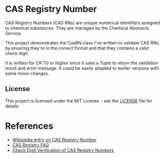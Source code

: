 # CAS Registry Number

CAS Registry Numbers (CAS RNs) are unique numerical identifiers assigned to chemical substances. They are managed by the Chemical Abstracts Service.

This project demonstrates the CasRN class I've written to validate CAS RNs by ensuring they're in the correct format and that they contains a valid check digit.

It is written for C# 7.0 or higher since it uses a Tuple to return the validation result and error message. It could be easily adapted to earlier versions with some minor changes.

## License

This project is licensed under the MIT License - see the [LICENSE](LICENSE) file for details

# References

- [Wikipedia entry on CAS Registry Number](https://en.wikipedia.org/wiki/CAS_Registry_Number)
- [CAS Registry FAQ](https://www.cas.org/support/documentation/chemical-substances/faqs)
- [Check Digit Verification of CAS Registry Numbers](https://www.cas.org/support/documentation/chemical-substances/checkdig)